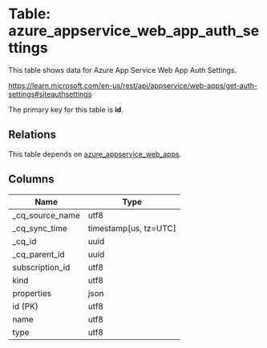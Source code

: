 # Table: azure_appservice_web_app_auth_settings

This table shows data for Azure App Service Web App Auth Settings.

https://learn.microsoft.com/en-us/rest/api/appservice/web-apps/get-auth-settings#siteauthsettings

The primary key for this table is **id**.

## Relations

This table depends on [azure_appservice_web_apps](azure_appservice_web_apps).

## Columns

| Name          | Type          |
| ------------- | ------------- |
|_cq_source_name|utf8|
|_cq_sync_time|timestamp[us, tz=UTC]|
|_cq_id|uuid|
|_cq_parent_id|uuid|
|subscription_id|utf8|
|kind|utf8|
|properties|json|
|id (PK)|utf8|
|name|utf8|
|type|utf8|